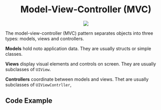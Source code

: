 # <center>Model-View-Controller (MVC)</center>

<p align="center">
  <image src="images/mvc.png"></image>
</p>



The model-view-controller (MVC) pattern separates objects into three types: models, views and controllers.

<b>Models</b> hold noto application data. They are usually structs or simple classes.

<b>Views</b> display visual elements and controls on screen. They are usually subclasses of `UIView`.

**Controllers**  coordinate between models and views. Thet are usually subclasses of `UIViewContrller`,

## Code Example

